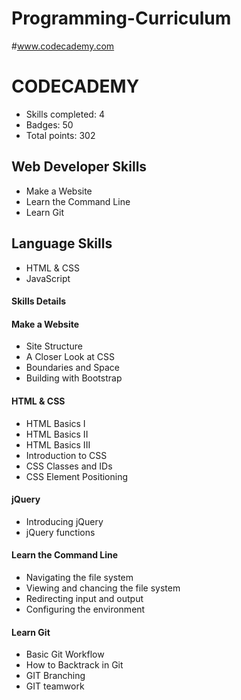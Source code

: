 # Programming-Curriculum

#www.codecademy.com
# CODECADEMY
- Skills completed: 4 
- Badges: 50
- Total points: 302

## Web Developer Skills
- Make a Website
- Learn the Command Line
- Learn Git

## Language Skills
- HTML & CSS
- JavaScript

#### Skills Details
#### Make a Website
- Site Structure
- A Closer Look at CSS
- Boundaries and Space
- Building with Bootstrap

#### HTML & CSS
- HTML Basics I
- HTML Basics II
- HTML Basics III
- Introduction to CSS
- CSS Classes and IDs
- CSS Element Positioning

#### jQuery
- Introducing jQuery
- jQuery functions

#### Learn the Command Line
- Navigating the file system
- Viewing and chancing the file system
- Redirecting input and output
- Configuring the environment

#### Learn Git
- Basic Git Workflow
- How to Backtrack in Git
- GIT Branching
- GIT teamwork
